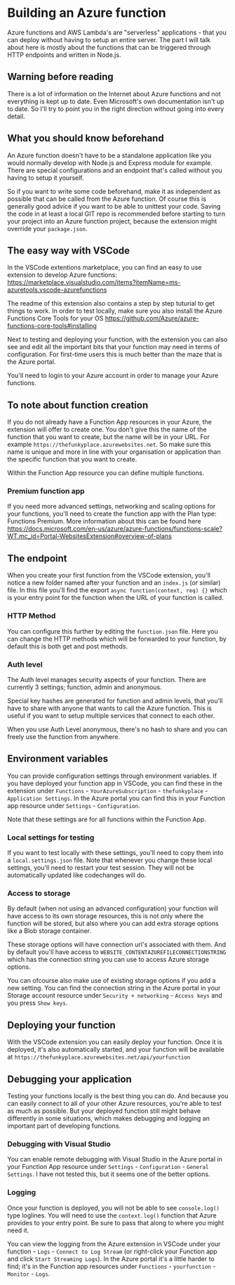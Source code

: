 # Building an Azure function

Azure functions and AWS Lambda's are "serverless" applications - that you can deploy without having to setup an entire server. The part I will talk about here is mostly about the functions that can be triggered through HTTP endpoints and written in Node.js.

## Warning before reading

There is a lot of information on the Internet about Azure functions and not everything is kept up to date. Even Microsoft's own documentation isn't up to date. So I'll try to point you in the right direction without going into every detail.

## What you should know beforehand

An Azure function doesn't have to be a standalone application like you would normally develop with Node.js and Express module for example. There are special configurations and an endpoint that's called without you having to setup it yourself.

So if you want to write some code beforehand, make it as independent as possible that can be called from the Azure function. Of course this is generally good advice if you want to be able to unittest your code. Saving the code in at least a local GIT repo is recommended before starting to turn your project into an Azure function project, because the extension might override your `package.json`.

## The easy way with VSCode

In the VSCode extentions marketplace, you can find an easy to use extension to develop Azure functions: https://marketplace.visualstudio.com/items?itemName=ms-azuretools.vscode-azurefunctions

The readme of this extension also contains a step by step tuturial to get things to work. In order to test locally, make sure you also install the Azure Functions Core Tools for your OS https://github.com/Azure/azure-functions-core-tools#installing

Next to testing and deploying your function, with the extension you can also see and edit all the important bits that your function may need in terms of configuration. For first-time users this is much better than the maze that is the Azure portal.

You'll need to login to your Azure account in order to manage your Azure functions.

## To note about function creation

If you do not already have a Function App resources in your Azure, the extension will offer to create one. You don't give this the name of the function that you want to create, but the name will be in your URL. For example `https://thefunkyplace.azurewebsites.net`. So make sure this name is unique and more in line with your organisation or application than the specific function that you want to create.

Within the Function App resource you can define multiple functions.

### Premium function app

If you need more advanced settings, networking and scaling options for your functions, you'll need to create the function app with the Plan type: Functions Premium. More information about this can be found here https://docs.microsoft.com/en-us/azure/azure-functions/functions-scale?WT.mc_id=Portal-WebsitesExtension#overview-of-plans

## The endpoint

When you create your first function from the VSCode extension, you'll notice a new folder named after your function and an `index.js` (or similar) file. In this file you'll find the export `async function(context, req) {}` which is your entry point for the function when the URL of your function is called.

### HTTP Method

You can configure this further by editing the `function.json` file. Here you can change the HTTP methods which will be forwarded to your function, by default this is both get and post methods.

### Auth level

The Auth level manages security aspects of your function. There are currently 3 settings; function, admin and anonymous.

Special key hashes are generated for function and admin levels, that you'll have to share with anyone that wants to call the Azure function. This is useful if you want to setup multiple services that connect to each other.

When you use Auth Level anonymous, there's no hash to share and you can freely use the function from anywhere.

## Environment variables

You can provide configuration settings through environment variables. If you have deployed your function app in VSCode, you can find these in the extension under `Functions` - `YourAzureSubscription` - `thefunkyplace` - `Application Settings`. In the Azure portal you can find this in your Function app resource under `Settings` - `Configuration`.

Note that these settings are for all functions within the Function App.

### Local settings for testing

If you want to test locally with these settings, you'll need to copy them into a `local.settings.json` file. Note that whenever you change these local settings, you'll need to restart your test session. They will not be automatically updated like codechanges will do.

### Access to storage

By default (when not using an advanced configuration) your function will have access to its own storage resources, this is not only where the function will be stored, but also where you can add extra storage options like a Blob storage container.

These storage options will have connection url's associated with them. And by default you'll have access to `WEBSITE_CONTENTAZUREFILECONNECTIONSTRING` which has the connection string you can use to access Azure storage options.

You can ofcourse also make use of existing storage options if you add a new setting. You can find the connection string in the Azure portal in your Storage account resource under `Security + networking` - `Access keys` and you press `Show keys`.

## Deploying your function

With the VSCode extension you can easily deploy your function. Once it is deployed, it's also automatically started, and your function will be available at `https://thefunkyplace.azurewebsites.net/api/yourfunction`

## Debugging your application

Testing your functions locally is the best thing you can do. And because you can easily connect to all of your other Azure resources, you're able to test as much as possible. But your deployed function still might behave differently in some situations, which makes debugging and logging an important part of developing functions.

### Debugging with Visual Studio

You can enable remote debugging with Visual Studio in the Azure portal in your Function App resource under `Settings` - `Configuration` - `General Settings`. I have not tested this, but it seems one of the better options.

### Logging

Once your function is deployed, you will not be able to see `console.log()` type loglines. You will need to use the `context.log()` function that Azure provides to your entry point. Be sure to pass that along to where you might need it.

You can view the logging from the Azure extension in VSCode under your function - `Logs` - `Connect to Log Stream` (or right-click your Function app and click `Start Streaming Logs`). In the Azure portal it's a little harder to find; it's in the Function app resources under `Functions` - `yourfunction` - `Monitor` - `Logs`.
